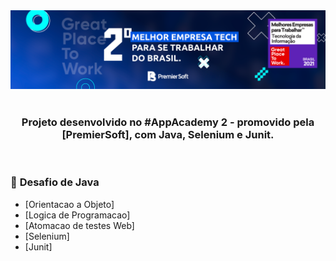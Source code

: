 <div align=center>

  <img src="./Capa---Equipe---1584x596px.png" alt="PremierSoft">
  <br>
  <br>

<h3>

Projeto desenvolvido no #AppAcademy 2 - promovido pela [PremierSoft], com **Java**, **Selenium** e **Junit**.

</h3>


</div>



<br>

### 📌  **Desafio de Java**
- [Orientacao a Objeto]
- [Logica de Programacao]
- [Atomacao de testes Web]
- [Selenium]
- [Junit]


<br>
